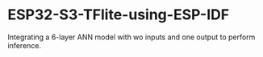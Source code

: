 # ESP32-S3-TFlite-using-ESP-IDF
Integrating a 6-layer ANN model with wo inputs and one output to perform inference.   
